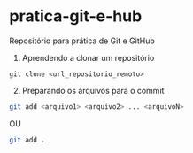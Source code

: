 # pratica-git-e-hub
Repositório para prática de Git e GitHub

1. Aprendendo a clonar um repositório

```
git clone <url_repositorio_remoto>
```

2. Preparando os arquivos para o commit

```bash
git add <arquivo1> <arquivo2> ... <arquivoN>
```
OU
```bash
git add .
```
